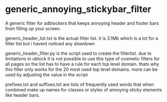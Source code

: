 # generic_annoying_stickybar_filter
A generic filter for adblockers that keeps annoying header and footer bars from filling up your screen.

generic_header_list.txt is the actual filter list. it is 3.1Mb which is a lot for a filter list but i havent noticed any slowdown

generic_header_filter.py is the script used to create the filterlist. due to limitations in ublock it is not possible to use this type of cosmetic filters for all pages so the list has to have a rule for each top level domain. thats why this filter only works for the 20 most used top level domains. more can be used by adjusting the value in the script

prefixes.txt and suffixes.txt are lists of frequently used words that when combined make up names for classes or styles of annoying sticky elements like header bars.
